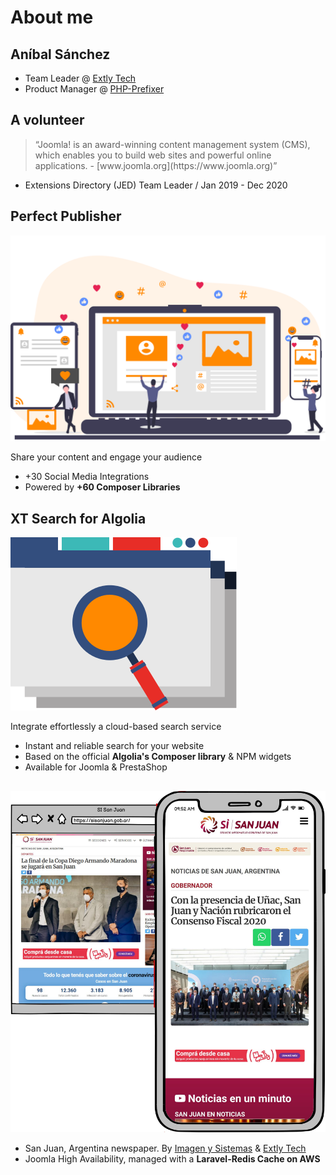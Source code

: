 # About me


## Aníbal Sánchez <!-- .slide: class="who" data-background-repeat="no-repeat" data-background-image="images/05-about-me/anibal-0612-200.jpg" data-background-size="auto auto" data-background-position="95% 5%" -->

- Team Leader @ [Extly Tech](https://www.extly.com)
- Product Manager @ [PHP-Prefixer](https://php-prefixer.com)


## A volunteer <!-- .slide: data-background-image="images/05-about-me/joomla_logo.png" data-background-size="auto auto" data-background-position="90% 10%" -->

<blockquote cite="https://www.joomla.org/">
  &ldquo;Joomla! is an award-winning content management system (CMS), which enables you to build web sites and powerful online applications. - [www.joomla.org](https://www.joomla.org)&rdquo;
</blockquote> <!-- .element: class="small" -->

- <!-- .element: class="small" --> Extensions Directory (JED) Team Leader / Jan 2019 - Dec 2020


## Perfect Publisher <!-- .slide: class="who" data-background-repeat="no-repeat" data-background-image="images/05-about-me/extly-logo.svg" data-background-size="12% auto" data-background-position="90% 10%" class="list-small" -->

![Perfect Publisher](images/05-about-me/Perfect-Publisher-product.svg)<!-- .element: class="w-25" -->

Share your content and engage your audience

- +30 Social Media Integrations
- Powered by **+60 Composer Libraries**


## XT Search for Algolia <!-- .slide: class="who" data-background-repeat="no-repeat" data-background-image="images/05-about-me/extly-logo.svg" data-background-size="12% auto" data-background-position="90% 10%" class="list-small" -->

![XT Search for Algolia](images/05-about-me/xt-search-for-algolia.svg)<!-- .element: class="w-25" -->

Integrate effortlessly a cloud-based search service

- Instant and reliable search for your website
- Based on the official **Algolia's Composer library** & NPM widgets
- Available for Joomla & PrestaShop


## <!-- .slide: class="who" data-background-repeat="no-repeat" data-background-image="images/05-about-me/extly-logo.svg" data-background-size="12% auto" data-background-position="90% 10%" class="list-small" -->

![SI San Juan, Argentina newspaper](images/05-about-me/si-san-juan-web.jpg)<!-- .element: class="w-50" -->

- San Juan, Argentina newspaper. By [Imagen y Sistemas](https://imagenysistemas.com.ar) & [Extly Tech](https://www.extly.com)
- Joomla High Availability, managed with a **Laravel-Redis Cache on AWS**